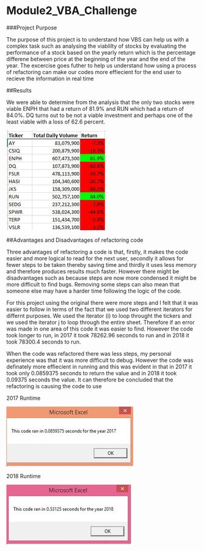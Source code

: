 # Module2_VBA_Challenge

###Project Purpose

The purpose of this project is to understand how VBS can help us with a complex task such as analysing the viablilty of stocks by evaluating the performance of a stock based on the yearly return which is the percentage differene between price at the beginning of the year and the end of the year.  The excercise goes futher to help us understand how using a process of refactoring can make our codes more effiecient for the end user to recieve the information in real time

##Results

We were able to determine from the analysis that the only two stocks were viable ENPH that had a return of 81.9% and RUN which had a return of 84.0%. DQ turns out to be not a viable investment and perhaps one of the least viable with a loss of 62.6 percent.

![VBA Stocks Performance](https://github.com/wallaceportia/Module2_VBA_Challenge/blob/main/VBA_Stocks_Performance.png)



##Advantages and Disadvantages of refactoring code 

Three advantages of refactoring a code is that, firstly, it makes the code easier and more logical to read for the next user, secondly it allows for fewer steps to be taken thereby saving time and thirdly it uses less memory and therefore produces results much faster. However there might be disadvantages such as because steps are now more condensed it might be more difficult to find bugs. Removing some steps can also mean that someone else may have a harder time following the logic of the code.

For this project using the original there were more steps and I felt that it was easier to follow in terms of the fact that we used two different iterators for differnt purposes.  We used the iterator (i) to loop throught the tickers and we used the iterator j to loop through the entire sheet.  Therefore if an error was made in one area of this code it was easier to find.  However the code took longer to run, in 2017 it took 78262.96 seconds to run and in 2018 it took 78300.4 seconds to run.

When the code was refactored there was less steps, my personal experience was that it was more difficult to debug. However the code was definately more effiecient in running and this was evident in that in 2017 it took only 0.0859375 seconds to return the value and in 2018 it took 0.09375 seconds the value. It can therefore be concluded that the refactoring is causing the code to use  

2017 Runtime

![VBA Challenge 2017](https://github.com/wallaceportia/Module2_VBA_Challenge/blob/main/VBA_Challenge_2017.png)

2018 Runtime

![VBA Challenge 2018](https://github.com/wallaceportia/Module2_VBA_Challenge/blob/main/VBA_Challenge_2018.png)

